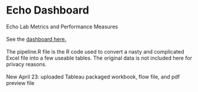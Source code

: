 # Echo Dashboard
Echo Lab Metrics and Performance Measures
</br>
</br>
See the [dashboard here.](https://nickpeckover.shinyapps.io/PSPHEchoLab/)
</br>
</br>
The pipeline.R file is the R code used to convert a nasty and complicated Excel file into a few useable tables. The original data is not included here for privacy reasons.
</br> 
</br>
New April 23: uploaded Tableau packaged workbook, flow file, and pdf preview file
